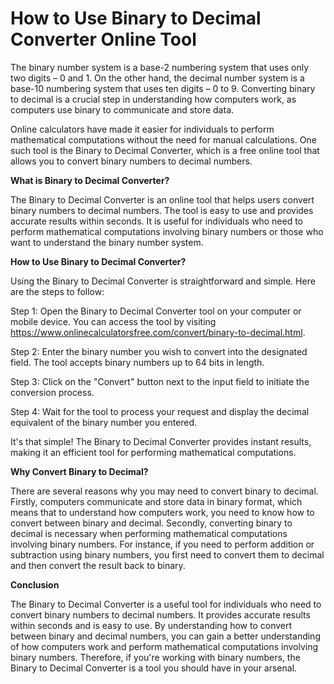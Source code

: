 How to Use Binary to Decimal Converter Online Tool
==================================================

The binary number system is a base-2 numbering system that uses only two digits – 0 and 1. On the other hand, the decimal number system is a base-10 numbering system that uses ten digits – 0 to 9. Converting binary to decimal is a crucial step in understanding how computers work, as computers use binary to communicate and store data.

Online calculators have made it easier for individuals to perform mathematical computations without the need for manual calculations. One such tool is the Binary to Decimal Converter, which is a free online tool that allows you to convert binary numbers to decimal numbers.

**What is Binary to Decimal Converter?**

The Binary to Decimal Converter is an online tool that helps users convert binary numbers to decimal numbers. The tool is easy to use and provides accurate results within seconds. It is useful for individuals who need to perform mathematical computations involving binary numbers or those who want to understand the binary number system.

**How to Use Binary to Decimal Converter?**

Using the Binary to Decimal Converter is straightforward and simple. Here are the steps to follow:

Step 1: Open the Binary to Decimal Converter tool on your computer or mobile device. You can access the tool by visiting <https://www.onlinecalculatorsfree.com/convert/binary-to-decimal.html>.

Step 2: Enter the binary number you wish to convert into the designated field. The tool accepts binary numbers up to 64 bits in length.

Step 3: Click on the "Convert" button next to the input field to initiate the conversion process.

Step 4: Wait for the tool to process your request and display the decimal equivalent of the binary number you entered.

It's that simple! The Binary to Decimal Converter provides instant results, making it an efficient tool for performing mathematical computations.

**Why Convert Binary to Decimal?**

There are several reasons why you may need to convert binary to decimal. Firstly, computers communicate and store data in binary format, which means that to understand how computers work, you need to know how to convert between binary and decimal. Secondly, converting binary to decimal is necessary when performing mathematical computations involving binary numbers. For instance, if you need to perform addition or subtraction using binary numbers, you first need to convert them to decimal and then convert the result back to binary.

**Conclusion**

The Binary to Decimal Converter is a useful tool for individuals who need to convert binary numbers to decimal numbers. It provides accurate results within seconds and is easy to use. By understanding how to convert between binary and decimal numbers, you can gain a better understanding of how computers work and perform mathematical computations involving binary numbers. Therefore, if you're working with binary numbers, the Binary to Decimal Converter is a tool you should have in your arsenal.